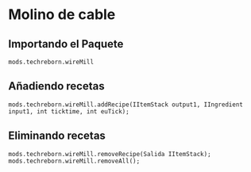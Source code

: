# Molino de cable

## Importando el Paquete
`mods.techreborn.wireMill`

## Añadiendo recetas
```zenscript
mods.techreborn.wireMill.addRecipe(IItemStack output1, IIngredient input1, int ticktime, int euTick);
```

## Eliminando recetas
```zenscript
mods.techreborn.wireMill.removeRecipe(Salida IItemStack);
mods.techreborn.wireMill.removeAll();
```